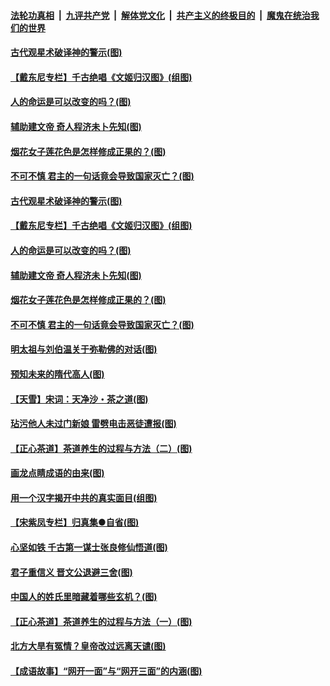 ####  [法轮功真相](../../../../basic/blob/master/README.md?t=06201831) &nbsp;|&nbsp; [九评共产党](../../../../9ping.md/blob/master/README.md?t=06201831) &nbsp;|&nbsp; [解体党文化](../../../../jtdwh.md/blob/master/README.md?t=06201831)  &nbsp;|&nbsp; [共产主义的终极目的](../../../../gczydzjmd.md/blob/master/README.md?t=06201831) &nbsp;|&nbsp; [魔鬼在统治我们的世界](../../../../mgztzwmdsj.md/blob/master/README.md?t=06201831) 

#### [古代观星术破译神的警示(图)](../pages/p7/936938.md?t=06201831) 

#### [【戴东尼专栏】千古绝唱《文姬归汉图》(组图)](../pages/p7/933598.md?t=06201831) 

#### [人的命运是可以改变的吗？(图)](../pages/p7/936633.md?t=06201831) 

#### [辅助建文帝 奇人程济未卜先知(图)](../pages/p7/936751.md?t=06201831) 

#### [烟花女子莲花色是怎样修成正果的？(图)](../pages/p7/936627.md?t=06201831) 

#### [不可不慎 君主的一句话竟会导致国家灭亡？(图)](../pages/p7/936921.md?t=06201831) 

#### [古代观星术破译神的警示(图)](../pages/p7/936938.md?t=06201831) 

#### [【戴东尼专栏】千古绝唱《文姬归汉图》(组图)](../pages/p7/933598.md?t=06201831) 

#### [人的命运是可以改变的吗？(图)](../pages/p7/936633.md?t=06201831) 

#### [辅助建文帝 奇人程济未卜先知(图)](../pages/p7/936751.md?t=06201831) 

#### [烟花女子莲花色是怎样修成正果的？(图)](../pages/p7/936627.md?t=06201831) 

#### [不可不慎 君主的一句话竟会导致国家灭亡？(图)](../pages/p7/936921.md?t=06201831) 

#### [明太祖与刘伯温关于弥勒佛的对话(图)](../pages/p7/936918.md?t=06201831) 

#### [预知未来的隋代高人(图)](../pages/p7/936519.md?t=06201831) 

#### [【天雪】宋词：天净沙・茶之道(图)](../pages/p7/936606.md?t=06201831) 

#### [玷污他人未过门新娘 雷劈电击恶徒遭报(图)](../pages/p7/936730.md?t=06201831) 

#### [【正心茶道】茶道养生的过程与方法（二）(图)](../pages/p7/936188.md?t=06201831) 

#### [画龙点睛成语的由来(图)](../pages/p7/936521.md?t=06201831) 

#### [用一个汉字揭开中共的真实面目(组图)](../pages/p7/936605.md?t=06201831) 

#### [【宋紫凤专栏】归真集●自省(图)](../pages/p7/936715.md?t=06201831) 

#### [心坚如铁 千古第一谋士张良修仙悟道(图)](../pages/p7/936518.md?t=06201831) 

#### [君子重信义 晋文公退避三舍(图)](../pages/p7/936517.md?t=06201831) 

#### [中国人的姓氏里暗藏着哪些玄机？(图)](../pages/p7/936608.md?t=06201831) 

#### [【正心茶道】茶道养生的过程与方法（一）(图)](../pages/p7/936187.md?t=06201831) 

#### [北方大旱有冤情？皇帝改过远离天谴(图)](../pages/p7/936431.md?t=06201831) 

#### [【成语故事】“网开一面”与“网开三面”的内涵(图)](../pages/p7/936380.md?t=06201831) 

